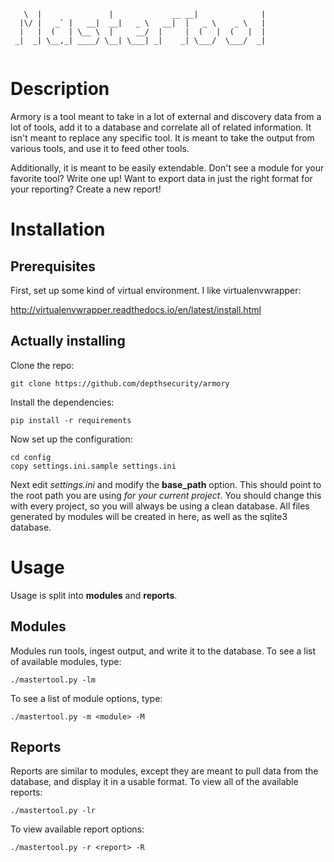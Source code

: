 
```
   \  |               |             __ __|              | 
  |\/ |   _` |   __|  __|   _ \   __|  |   _ \    _ \   | 
  |   |  (   | \__ \  |     __/  |     |  (   |  (   |  | 
 _|  _| \__,_| ____/ \__| \___| _|    _| \___/  \___/  _| 
                                                          
```

# Description

Armory is a tool meant to take in a lot of external and discovery data from a lot of tools, add it to a database and correlate all of related information. It isn't meant to replace any specific tool. It is meant to take the output from various tools, and use it to feed other tools.

Additionally, it is meant to be easily extendable. Don't see a module
for your favorite tool? Write one up! Want to export data in just the
right format for your reporting? Create a new report!

# Installation

## Prerequisites

First, set up some kind of virtual environment. I like virtualenvwrapper:

http://virtualenvwrapper.readthedocs.io/en/latest/install.html

## Actually installing

Clone the repo:

`git clone https://github.com/depthsecurity/armory`

Install the dependencies:

`pip install -r requirements`

Now set up the configuration:

```
cd config
copy settings.ini.sample settings.ini
```

Next edit *settings.ini* and modify the **base_path** option. This should point to the root path you are using *for your current project*. You should change this with every project, so you will always be using a clean database. All files generated by modules will be created in here, as well as the sqlite3 database.

# Usage

Usage is split into **modules** and **reports**. 

## Modules

Modules run tools, ingest output, and write it to the database. To see a list of available modules, type:

`./mastertool.py -lm`

To see a list of module options, type:

`./mastertool.py -m <module> -M`


## Reports

Reports are similar to modules, except they are meant to pull data from the database, and display it in a usable format. To view all of the available reports:

`./mastertool.py -lr`

To view available report options:

`./mastertool.py -r <report> -R`

    
